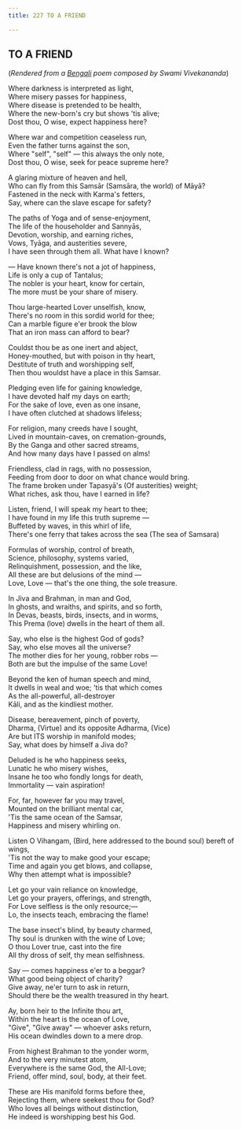 ```yaml
---
title: 227 TO A FRIEND

---
```

  

## TO A FRIEND

(*Rendered from a [Bengali](6208a.pdf) poem composed by Swami
Vivekananda*)

Where darkness is interpreted as light,  
Where misery passes for happiness,  
Where disease is pretended to be health,  
Where the new-born's cry but shows 'tis alive;  
Dost thou, O wise, expect happiness here?

Where war and competition ceaseless run,  
Even the father turns against the son,  
Where "self", "self" — this always the only note,  
Dost thou, O wise, seek for peace supreme here?

A glaring mixture of heaven and hell,  
Who can fly from this Samsār (Samsāra, the world) of Māyā?  
Fastened in the neck with Karma's fetters,  
Say, where can the slave escape for safety?

The paths of Yoga and of sense-enjoyment,  
The life of the householder and Sannyās,  
Devotion, worship, and earning riches,  
Vows, Tyāga, and austerities severe,  
I have seen through them all. What have I known?

— Have known there's not a jot of happiness,  
Life is only a cup of Tantalus;  
The nobler is your heart, know for certain,  
The more must be your share of misery.

Thou large-hearted Lover unselfish, know,  
There's no room in this sordid world for thee;  
Can a marble figure e'er brook the blow  
That an iron mass can afford to bear?

Couldst thou be as one inert and abject,  
Honey-mouthed, but with poison in thy heart,  
Destitute of truth and worshipping self,  
Then thou wouldst have a place in this Samsar.

Pledging even life for gaining knowledge,  
I have devoted half my days on earth;  
For the sake of love, even as one insane,  
I have often clutched at shadows lifeless;

For religion, many creeds have I sought,  
Lived in mountain-caves, on cremation-grounds,  
By the Ganga and other sacred streams,  
And how many days have I passed on alms!

Friendless, clad in rags, with no possession,  
Feeding from door to door on what chance would bring.  
The frame broken under Tapasyā's (Of austerities) weight;  
What riches, ask thou, have I earned in life?

Listen, friend, I will speak my heart to thee;  
I have found in my life this truth supreme —  
Buffeted by waves, in this whirl of life,  
There's one ferry that takes across the sea (The sea of Samsara)

Formulas of worship, control of breath,  
Science, philosophy, systems varied,  
Relinquishment, possession, and the like,  
All these are but delusions of the mind —  
Love, Love — that's the one thing, the sole treasure.

In Jiva and Brahman, in man and God,  
In ghosts, and wraiths, and spirits, and so forth,  
In Devas, beasts, birds, insects, and in worms,  
This Prema (love) dwells in the heart of them all.

Say, who else is the highest God of gods?  
Say, who else moves all the universe?  
The mother dies for her young, robber robs —  
Both are but the impulse of the same Love!

Beyond the ken of human speech and mind,  
It dwells in weal and woe; 'tis that which comes  
As the all-powerful, all-destroyer  
Kāli, and as the kindliest mother.

Disease, bereavement, pinch of poverty,  
Dharma, (Virtue) and its opposite Adharma, (Vice)  
Are but ITS worship in manifold modes;  
Say, what does by himself a Jiva do?

Deluded is he who happiness seeks,  
Lunatic he who misery wishes,  
Insane he too who fondly longs for death,  
Immortality — vain aspiration!

For, far, however far you may travel,  
Mounted on the brilliant mental car,  
'Tis the same ocean of the Samsar,  
Happiness and misery whirling on.

Listen O Vihangam, (Bird, here addressed to the bound soul) bereft of
wings,  
'Tis not the way to make good your escape;  
Time and again you get blows, and collapse,  
Why then attempt what is impossible?

Let go your vain reliance on knowledge,  
Let go your prayers, offerings, and strength,  
For Love selfless is the only resource;—  
Lo, the insects teach, embracing the flame!

The base insect's blind, by beauty charmed,  
Thy soul is drunken with the wine of Love;  
O thou Lover true, cast into the fire  
All thy dross of self, thy mean selfishness.

Say — comes happiness e'er to a beggar?  
What good being object of charity?  
Give away, ne'er turn to ask in return,  
Should there be the wealth treasured in thy heart.

Ay, born heir to the Infinite thou art,  
Within the heart is the ocean of Love,  
"Give", "Give away" — whoever asks return,  
His ocean dwindles down to a mere drop.

From highest Brahman to the yonder worm,  
And to the very minutest atom,  
Everywhere is the same God, the All-Love;  
Friend, offer mind, soul, body, at their feet.

These are His manifold forms before thee,  
Rejecting them, where seekest thou for God?  
Who loves all beings without distinction,  
He indeed is worshipping best his God.